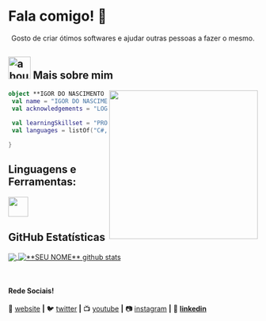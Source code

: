 # Fala comigo! 👋

<div align="center">
Gosto de criar ótimos softwares e ajudar outras pessoas a fazer o mesmo.
</div>

## <img width="45" alt="about" src="https://cdn3.emoji.gg/emojis/4067-run.gif"> Mais sobre mim

<img align="right" width="300" src="https://i2.wp.com/allhtaccess.info/wp-content/uploads/2018/03/programming.gif?fit=1281%2C716&ssl=1" />

```kotlin
object **IGOR DO NASCIMENTO MENDES** {
 val name = "IGOR DO NASCIMENTO MENDES"
 val acknowledgements = "LOGISTICÁ E INFORMATICA"
 
 val learningSkillset = "PROGRAMAÇÃO"
 val languages = listOf("C#, R") 

}
```

## **Linguagens e Ferramentas:**  

<img src="https://cdn.jsdelivr.net/gh/devicons/devicon/icons/csharp/csharp-original.svg" width="40" height="40" />

## **GitHub Estatísticas**

<a href="https://github.com/Gurupreet">
  <img align="center" src="https://github-readme-stats.vercel.app/api/top-langs/?username=igor-mendes3939503&theme=dracula&hide_langs_below=1" />
</a>

<a href="https://github.com/Gurupreet">
 <img align="center" src="https://github-readme-stats.vercel.app/api?username=igor-mendes3939503&show_icons=true&theme=dracula&line_height=27" alt="**SEU NOME** github stats"/>
</a>

[website]: https://codedev.ga/
[twitter]: https://twitter.com/SEUTWITTER
[youtube]: https://www.youtube.com/user/SEUYOUTUBE/
[instagram]: https://www.instagram.com/SEUINSTAGRAM/
[linkedin]: https://www.linkedin.com/in/SEULINKEDIN/
<br>

#### Rede Sociais!

🏡 [website]() **|** 
🐦 [twitter][twitter] **|** 
📺 [youtube][youtube] **|** 
📷 [instagram][instagram] **|** 
👔 [**linkedin**](https://www.linkedin.com/in/igor-mendes-4a07b4212)
